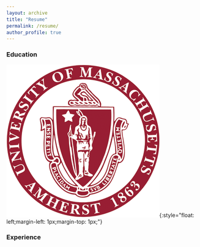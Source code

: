 ```yaml
---
layout: archive
title: "Resume"
permalink: /resume/
author_profile: true
---
```


### Education

![Some Title](images/umass.png){:style="float: left;margin-left: 1px;margin-top: 1px;"}

### Experience
